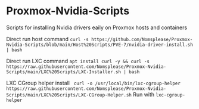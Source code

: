 # Proxmox-Nvidia-Scripts
Scripts for installing Nvidia drivers eaily on Proxmox hosts and containers

Direct run host command
```curl -s https://github.com/Nomsplease/Proxmox-Nvidia-Scripts/blob/main/Host%20Scripts/PVE-7/nvidia-driver-install.sh | bash```

Direct run LXC command
```apt install curl -y && curl -s https://raw.githubusercontent.com/Nomsplease/Proxmox-Nvidia-Scripts/main/LXC%20Scripts/LXC-Installer.sh | bash```

LXC CGroup helper install
``` curl -o /usr/local/bin/lxc-cgroup-helper https://raw.githubusercontent.com/Nomsplease/Proxmox-Nvidia-Scripts/main/LXC%20Scripts/LXC-CGroup-Helper.sh```
Run with ```lxc-cgroup-helper```
